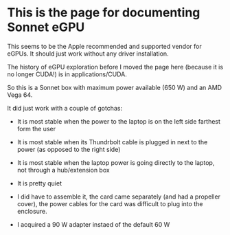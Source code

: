 # This is the page for documenting Sonnet eGPU

This seems to be the Apple recommended and supported vendor for eGPUs. It should just work without any driver installation.

The history of eGPU exploration before I moved the page here (because it is no longer CUDA!) is in applications/CUDA.

So this is a Sonnet box with maximum power available (650 W) and an AMD Vega 64.

It did just work with a couple of gotchas:

- It is most stable when the power to the laptop is on the left side farthest form the user

- It is most stable when its Thundrbolt cable is plugged in next to the power (as opposed to the right side)

- It is most stable when the laptop power is going directly to the laptop, not through a hub/extension box

- It is pretty quiet

- I did have to assemble it, the card came separately (and had a propeller cover), the power cables for the card was difficult to plug into the enclosure.

- I acquired a 90 W adapter instaed of the default 60 W
